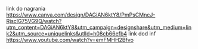 link do nagrania  https://www.canva.com/design/DAGiAN6ktY8/PmPsCMncJ-RjsclG75VG9Q/watch?utm_content=DAGiAN6ktY8&utm_campaign=designshare&utm_medium=link2&utm_source=uniquelinks&utlId=h08cb66efb4
 link dod inf https://www.youtube.com/watch?v=emFMHH2Bfvo
